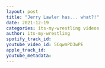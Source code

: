 ```yaml
---
layout: post
title: "Jerry Lawler has... what?!"
date: 2021-12-19
categories: its-my-wrestling videos
author: its-my-wrestling
spotify_track_id: 
youtube_video_id: 5CqwmPD3wPE
apple_track_id: 
youtube_metadata: 
---
```

